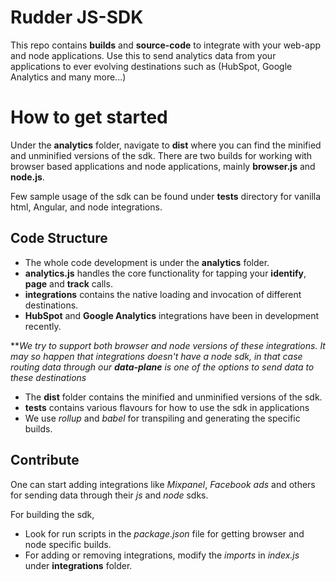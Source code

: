 # Rudder JS-SDK

This repo contains **builds** and **source-code** to integrate with your web-app and node applications. Use this to send analytics data from your applications to ever evolving destinations such as (HubSpot, Google Analytics and many more...)

# How to get started

Under the **analytics** folder, navigate to **dist** where you can find the minified and unminified versions of the sdk. There are two builds for working with browser based applications and node applications, mainly **browser.js** and **node.js**.

Few sample usage of the sdk can be found under **tests** directory for vanilla html, Angular, and node integrations. 

## Code Structure

- The whole code development is under the **analytics** folder. 
- **analytics.js** handles the core functionality for tapping your **identify**, **page** and **track** calls.
- **integrations** contains the native loading and invocation of different destinations. 
- **HubSpot** and **Google Analytics** integrations have been in development recently. 

***We try to support both browser and node versions of these integrations. It may so happen that integrations doesn't have a node sdk, in that case routing data through our **data-plane** is one of the options to send data to these destinations*
- The **dist** folder contains the minified and unminified versions of the sdk.
- **tests** contains various flavours for how to use the sdk in applications
- We use *rollup* and *babel* for transpiling and generating the specific builds.

## Contribute

One can start adding integrations like *Mixpanel*, *Facebook ads* and others for sending data through their *js* and *node* sdks.

For building the sdk,

 - Look for run scripts in the *package.json* file for getting browser and node specific builds.
 - For adding or removing integrations, modify the *imports* in *index.js* under **integrations** folder.
